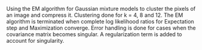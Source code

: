 Using the EM algorithm for Gaussian mixture models to cluster the pixels of an image and compress it. Clustering done for k = 4, 8 and 12.  The EM algorithm is terminated when complete log likelihood ratios for Expectation step and Maximization converge. Error handling is done for cases when the covariance matrix becomes singular. A regularization term is added to account for singularity.
